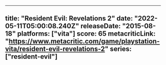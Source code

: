 
---
title: "Resident Evil: Revelations 2"
date: "2022-05-11T05:00:08.240Z"
releaseDate: "2015-08-18"
platforms: ["vita"]
score: 65
metacriticLink: "https://www.metacritic.com/game/playstation-vita/resident-evil-revelations-2"
series: ["resident-evil"]
---
